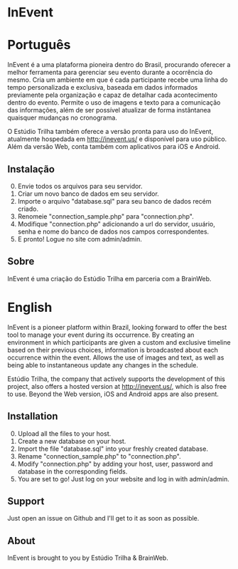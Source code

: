 InEvent
========

Português
========

InEvent é a uma plataforma pioneira dentro do Brasil, procurando oferecer a melhor ferramenta para gerenciar seu evento durante a ocorrência do mesmo. Cria um ambiente em que é cada participante recebe uma linha do tempo personalizada e exclusiva, baseada em dados informados previamente pela organização e capaz de detalhar cada acontecimento dentro do evento. Permite o uso de imagens e texto para a comunicação das informações, além de ser possível atualizar de forma instântanea quaisquer mudanças no cronograma.

O Estúdio Trilha também oferece a versão pronta para uso do InEvent, atualmente hospedada em http://inevent.us/ e disponível para uso público. Além da versão Web, conta também com aplicativos para iOS e Android.

Instalação
--------
0. Envie todos os arquivos para seu servidor.
1. Criar um novo banco de dados em seu servidor.
2. Importe o arquivo "database.sql" para seu banco de dados recém criado.
3. Renomeie "connection_sample.php" para "connection.php".
4. Modifique "connection.php" adicionando a url do servidor, usuário, senha e nome do banco de dados nos campos correspondentes.
5. E pronto! Logue no site com admin/admin.

Sobre
--------
InEvent é uma criação do Estúdio Trilha em parceria com a BrainWeb.

English
========

InEvent is a pioneer platform within Brazil, looking forward to offer the best tool to manage your event during its occurrence. By creating an environment in which participants are given a custom and exclusive timeline based on their previous choices, information is broadcasted about each occurrence within the event. Allows the use of images and text, as well as being able to instantaneous update any changes in the schedule.

Estúdio Trilha, the company that actively supports the development of this project, also offers a hosted version at http://inevent.us/, which is also free to use. Beyond the Web version, iOS and Android apps are also present.

Installation
--------
0. Upload all the files to your host.
1. Create a new database on your host.
2. Import the file "database.sql" into your freshly created database.
3. Rename "connection_sample.php" to "connection.php".
4. Modify "connection.php" by adding your host, user, password and database in the corresponding fields.
5. You are set to go! Just log on your website and log in with admin/admin.

Support
--------
Just open an issue on Github and I'll get to it as soon as possible.

About
--------
InEvent is brought to you by Estúdio Trilha & BrainWeb.